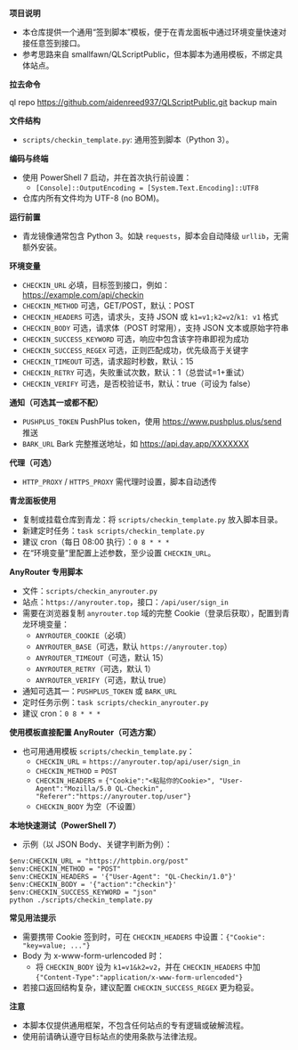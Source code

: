 **项目说明**
- 本仓库提供一个通用“签到脚本”模板，便于在青龙面板中通过环境变量快速对接任意签到接口。
- 参考思路来自 smallfawn/QLScriptPublic，但本脚本为通用模板，不绑定具体站点。

**拉去命令**

ql repo https://github.com/aidenreed937/QLScriptPublic.git  backup  main

**文件结构**
- `scripts/checkin_template.py`: 通用签到脚本（Python 3）。

**编码与终端**
- 使用 PowerShell 7 启动，并在首次执行前设置：
  - `[Console]::OutputEncoding = [System.Text.Encoding]::UTF8`
- 仓库内所有文件均为 UTF-8 (no BOM)。

**运行前置**
- 青龙镜像通常包含 Python 3。如缺 `requests`，脚本会自动降级 `urllib`，无需额外安装。

**环境变量**
- `CHECKIN_URL`                必填，目标签到接口，例如：https://example.com/api/checkin
- `CHECKIN_METHOD`             可选，GET/POST，默认：POST
- `CHECKIN_HEADERS`            可选，请求头，支持 JSON 或 `k1=v1;k2=v2`/`k1: v1` 格式
- `CHECKIN_BODY`               可选，请求体（POST 时常用），支持 JSON 文本或原始字符串
- `CHECKIN_SUCCESS_KEYWORD`    可选，响应中包含该字符串即视为成功
- `CHECKIN_SUCCESS_REGEX`      可选，正则匹配成功，优先级高于关键字
- `CHECKIN_TIMEOUT`            可选，请求超时秒数，默认：15
- `CHECKIN_RETRY`              可选，失败重试次数，默认：1（总尝试=1+重试）
- `CHECKIN_VERIFY`             可选，是否校验证书，默认：true（可设为 false）

**通知（可选其一或都不配）**
- `PUSHPLUS_TOKEN`             PushPlus token，使用 https://www.pushplus.plus/send 推送
- `BARK_URL`                   Bark 完整推送地址，如 https://api.day.app/XXXXXXX

**代理（可选）**
- `HTTP_PROXY` / `HTTPS_PROXY` 需代理时设置，脚本自动透传

**青龙面板使用**
- 复制或挂载仓库到青龙：将 `scripts/checkin_template.py` 放入脚本目录。
- 新建定时任务：`task scripts/checkin_template.py`
- 建议 cron（每日 08:00 执行）：`0 8 * * *`
- 在“环境变量”里配置上述参数，至少设置 `CHECKIN_URL`。

**AnyRouter 专用脚本**
- 文件：`scripts/checkin_anyrouter.py`
- 站点：`https://anyrouter.top`，接口：`/api/user/sign_in`
- 需要在浏览器复制 `anyrouter.top` 域的完整 Cookie（登录后获取），配置到青龙环境变量：
  - `ANYROUTER_COOKIE`（必填）
  - `ANYROUTER_BASE`（可选，默认 `https://anyrouter.top`）
  - `ANYROUTER_TIMEOUT`（可选，默认 15）
  - `ANYROUTER_RETRY`（可选，默认 1）
  - `ANYROUTER_VERIFY`（可选，默认 true）
- 通知可选其一：`PUSHPLUS_TOKEN` 或 `BARK_URL`
- 定时任务示例：`task scripts/checkin_anyrouter.py`
- 建议 cron：`0 8 * * *`

**使用模板直接配置 AnyRouter（可选方案）**
- 也可用通用模板 `scripts/checkin_template.py`：
  - `CHECKIN_URL` = `https://anyrouter.top/api/user/sign_in`
  - `CHECKIN_METHOD` = `POST`
  - `CHECKIN_HEADERS` = `{"Cookie":"<粘贴你的Cookie>", "User-Agent":"Mozilla/5.0 QL-Checkin", "Referer":"https://anyrouter.top/user"}`
  - `CHECKIN_BODY` 为空（不设置）

**本地快速测试（PowerShell 7）**
- 示例（以 JSON Body、关键字判断为例）：
```
$env:CHECKIN_URL = "https://httpbin.org/post"
$env:CHECKIN_METHOD = "POST"
$env:CHECKIN_HEADERS = '{"User-Agent": "QL-Checkin/1.0"}'
$env:CHECKIN_BODY = '{"action":"checkin"}'
$env:CHECKIN_SUCCESS_KEYWORD = "json"
python ./scripts/checkin_template.py
```

**常见用法提示**
- 需要携带 Cookie 签到时，可在 `CHECKIN_HEADERS` 中设置：`{"Cookie": "key=value; ..."}`
- Body 为 x-www-form-urlencoded 时：
  - 将 `CHECKIN_BODY` 设为 `k1=v1&k2=v2`，并在 `CHECKIN_HEADERS` 中加 `{"Content-Type":"application/x-www-form-urlencoded"}`
- 若接口返回结构复杂，建议配置 `CHECKIN_SUCCESS_REGEX` 更为稳妥。

**注意**
- 本脚本仅提供通用框架，不包含任何站点的专有逻辑或破解流程。
- 使用前请确认遵守目标站点的使用条款与法律法规。
